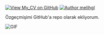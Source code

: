 [![View My_CV on GitHub](https://img.shields.io/github/stars/melihgl/My_CV?color=232323&label=My_CV&logo=github&labelColor=232323)](https://github.com/melihgl/My_CV) [![Author melihgl](https://img.shields.io/badge/melihgl-b820f9?labelColor=b820f9&logo=githubsponsors&logoColor=fff)](https://github.com/melihgl) 

Özgeçmişimi GitHub'a repo olarak ekliyorum.

<img align="left" alt="GIF" src="https://user-images.githubusercontent.com/74038190/212257468-1e9a91f1-b626-4baa-b15d-5c385dfa7ed2.gif"/>

